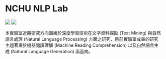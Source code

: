 # NCHU NLP Lab

[![](https://img.shields.io/badge/Website-blue)](https://nlpnchu.org)
[![](https://img.shields.io/badge/LinkedIn-%230077B5?logo=linkedin)](https://www.linkedin.com/company/nchu-nlp-lab)

本實驗室近期研究方向圍繞於深度學習技術在文字資料探勘 (Text Mining) 與自然語言處理 (Natural Language Processing) 方面之研究，目前實驗室成員的研究主題著重於機器閱讀理解 (Machine Reading Comprehension) 以及自然語言生成 (Natural Language Generation) 兩面向。
